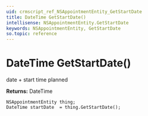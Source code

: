 ```yaml
---
uid: crmscript_ref_NSAppointmentEntity_GetStartDate
title: DateTime GetStartDate()
intellisense: NSAppointmentEntity.GetStartDate
keywords: NSAppointmentEntity, GetStartDate
so.topic: reference
---
```


# DateTime GetStartDate()

date + start time planned

**Returns:** DateTime

```crmscript
NSAppointmentEntity thing;
DateTime startDate  = thing.GetStartDate();
```


